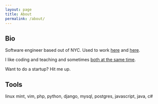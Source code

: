 ```yaml
---
layout: page
title: About
permalink: /about/
---
```


## Bio

Software engineer based out of NYC. Used to work [here](http://ms.com) and [here](http://whitehouse.gov). 

I like coding and teaching and sometimes [both at the same time](https://scripted.org/).

Want to do a startup? Hit me up.

## Tools

linux mint, vim, php, python, django, mysql, postgres, javascript, java, c#
